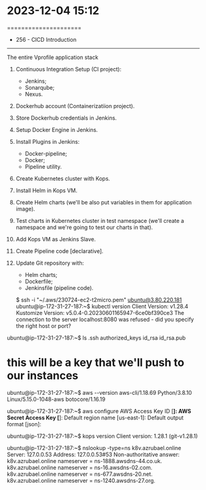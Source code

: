 # 2023-12-04    15:12
=====================


* 256 - CICD Introduction
-------------------------
The entire Vprofile application stack
1. Continuous Integration Setup (CI project):
    - Jenkins;
    - Sonarqube;
    - Nexus.
2. Dockerhub account (Containerizatiion project).
3. Store Dockerhub credentials in Jenkins.
4. Setup Docker Engine in Jenkins.
5. Install Plugins in Jenkins:
    - Docker-pipeline;
    - Docker;
    - Pipeline utility.
6. Create Kubernetes cluster with Kops.
7. Install Helm in Kops VM.
8. Create Helm charts (we'll be also put variables in them for application image).
9. Test charts in Kubernetes cluster in test namespace (we'll create a namespace and we're going to test our charts in that).
10. Add Kops VM as Jenkins Slave.
11. Create Pipeline code [declarative].
12. Update Git repository with:
    - Helm charts;
    - Dockerfile;
    - Jenkinsfile (pipeline code).
    

    $ ssh -i "~/.aws/230724-ec2-t2micro.pem" ubuntu@3.80.220.181
ubuntu@ip-172-31-27-187:~$ kubectl version
Client Version: v1.28.4
Kustomize Version: v5.0.4-0.20230601165947-6ce0bf390ce3
The connection to the server localhost:8080 was refused - did you specify the right host or port?

ubuntu@ip-172-31-27-187:~$ ls .ssh
authorized_keys  id_rsa  id_rsa.pub
# this will be a key that we'll push to our instances

ubuntu@ip-172-31-27-187:~$ aws --version
aws-cli/1.18.69 Python/3.8.10 Linux/5.15.0-1048-aws botocore/1.16.19

ubuntu@ip-172-31-27-187:~$ aws configure
AWS Access Key ID [********************]: 
AWS Secret Access Key [********************]: 
Default region name [us-east-1]: 
Default output format [json]: 

ubuntu@ip-172-31-27-187:~$ kops version
Client version: 1.28.1 (git-v1.28.1)

ubuntu@ip-172-31-27-187:~$ nslookup -type=ns k8v.azrubael.online
Server:		127.0.0.53
Address:	127.0.0.53#53
    Non-authoritative answer:
k8v.azrubael.online	nameserver = ns-1888.awsdns-44.co.uk.
k8v.azrubael.online	nameserver = ns-16.awsdns-02.com.
k8v.azrubael.online	nameserver = ns-677.awsdns-20.net.
k8v.azrubael.online	nameserver = ns-1240.awsdns-27.org.
